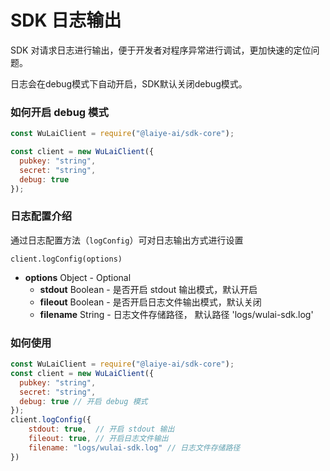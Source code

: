 # SDK 日志输出
SDK 对请求日志进行输出，便于开发者对程序异常进行调试，更加快速的定位问题。

日志会在debug模式下自动开启，SDK默认关闭debug模式。

### 如何开启 debug 模式


```js
const WuLaiClient = require("@laiye-ai/sdk-core");

const client = new WuLaiClient({
  pubkey: "string",
  secret: "string",
  debug: true 
});
```

### 日志配置介绍

通过日志配置方法（`logConfig`）可对日志输出方式进行设置

`client.logConfig(options)`
* **options** Object - Optional
  * **stdout** Boolean - 是否开启 stdout 输出模式，默认开启
  * **fileout** Boolean - 是否开启日志文件输出模式，默认关闭
  * **filename** String - 日志文件存储路径， 默认路径 'logs/wulai-sdk.log'

### 如何使用

```js
const WuLaiClient = require("@laiye-ai/sdk-core");
const client = new WuLaiClient({
  pubkey: "string",
  secret: "string",
  debug: true // 开启 debug 模式
});
client.logConfig({
    stdout: true,  // 开启 stdout 输出
    fileout: true, // 开启日志文件输出
    filename: "logs/wulai-sdk.log" // 日志文件存储路径
})
```
